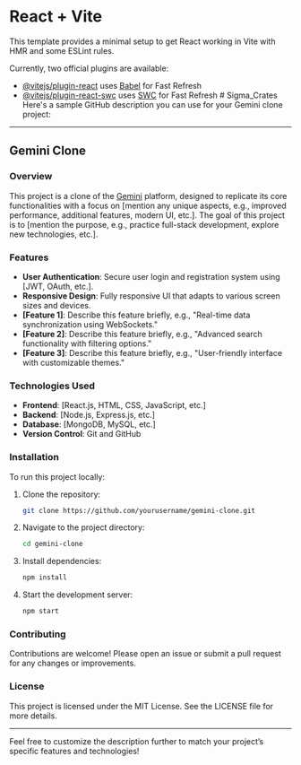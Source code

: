 # React + Vite

This template provides a minimal setup to get React working in Vite with HMR and some ESLint rules.

Currently, two official plugins are available:

- [@vitejs/plugin-react](https://github.com/vitejs/vite-plugin-react/blob/main/packages/plugin-react/README.md) uses [Babel](https://babeljs.io/) for Fast Refresh
- [@vitejs/plugin-react-swc](https://github.com/vitejs/vite-plugin-react-swc) uses [SWC](https://swc.rs/) for Fast Refresh
#   S i g m a _ C r a t e s 
  Here's a sample GitHub description you can use for your Gemini clone project:

---

## Gemini Clone

### Overview
This project is a clone of the [Gemini](https://example.com) platform, designed to replicate its core functionalities with a focus on [mention any unique aspects, e.g., improved performance, additional features, modern UI, etc.]. The goal of this project is to [mention the purpose, e.g., practice full-stack development, explore new technologies, etc.].

### Features
- **User Authentication**: Secure user login and registration system using [JWT, OAuth, etc.].
- **Responsive Design**: Fully responsive UI that adapts to various screen sizes and devices.
- **[Feature 1]**: Describe this feature briefly, e.g., "Real-time data synchronization using WebSockets."
- **[Feature 2]**: Describe this feature briefly, e.g., "Advanced search functionality with filtering options."
- **[Feature 3]**: Describe this feature briefly, e.g., "User-friendly interface with customizable themes."

### Technologies Used
- **Frontend**: [React.js, HTML, CSS, JavaScript, etc.]
- **Backend**: [Node.js, Express.js, etc.]
- **Database**: [MongoDB, MySQL, etc.]
- **Version Control**: Git and GitHub

### Installation
To run this project locally:

1. Clone the repository:
   ```bash
   git clone https://github.com/yourusername/gemini-clone.git
   ```
2. Navigate to the project directory:
   ```bash
   cd gemini-clone
   ```
3. Install dependencies:
   ```bash
   npm install
   ```
4. Start the development server:
   ```bash
   npm start
   ```

### Contributing
Contributions are welcome! Please open an issue or submit a pull request for any changes or improvements.

### License
This project is licensed under the MIT License. See the LICENSE file for more details.

---

Feel free to customize the description further to match your project’s specific features and technologies!
 
